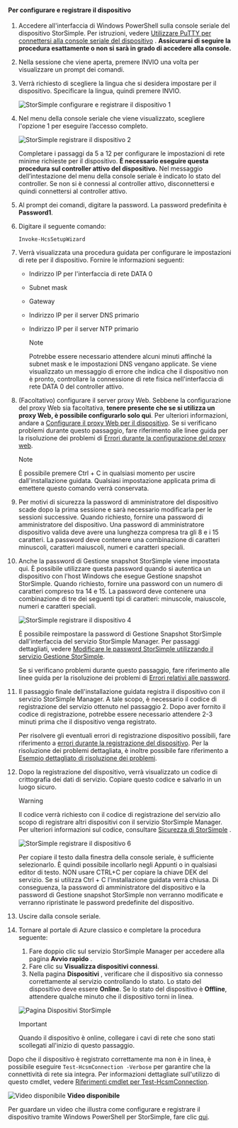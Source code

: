 <!--author=alkohli last changed: 12/01/15-->


#### <a name="to-configure-and-register-the-device"></a>Per configurare e registrare il dispositivo
1. Accedere all'interfaccia di Windows PowerShell sulla console seriale del dispositivo StorSimple. Per istruzioni, vedere [Utilizzare PuTTY per connettersi alla console seriale del dispositivo](#use-putty-to-connect-to-the-device-serial-console) . **Assicurarsi di seguire la procedura esattamente o non si sarà in grado di accedere alla console.**
2. Nella sessione che viene aperta, premere INVIO una volta per visualizzare un prompt dei comandi. 
3. Verrà richiesto di scegliere la lingua che si desidera impostare per il dispositivo. Specificare la lingua, quindi premere INVIO. 
   
    ![StorSimple configurare e registrare il dispositivo 1](./media/storsimple-configure-and-register-device/HCS_RegisterYourDevice1-include.png)
4. Nel menu della console seriale che viene visualizzato, scegliere l'opzione 1 per eseguire l’accesso completo. 
   
    ![StorSimple registrare il dispositivo 2](./media/storsimple-configure-and-register-device/HCS_RegisterYourDevice2-include.png)
   
     Completare i passaggi da 5 a 12 per configurare le impostazioni di rete minime richieste per il dispositivo. **È necessario eseguire questa procedura sul controller attivo del dispositivo.** Nel messaggio dell’intestazione del menu della console seriale è indicato lo stato del controller. Se non si è connessi al controller attivo, disconnettersi e quindi connettersi al controller attivo.
5. Al prompt dei comandi, digitare la password. La password predefinita è **Password1**.
6. Digitare il seguente comando:
   
     `Invoke-HcsSetupWizard` 
7. Verrà visualizzata una procedura guidata per configurare le impostazioni di rete per il dispositivo. Fornire le informazioni seguenti: 
   
   * Indirizzo IP per l'interfaccia di rete DATA 0
   * Subnet mask
   * Gateway
   * Indirizzo IP per il server DNS primario
   * Indirizzo IP per il server NTP primario
     
     > [!NOTE]
     > Potrebbe essere necessario attendere alcuni minuti affinché la subnet mask e le impostazioni DNS vengano applicate. Se viene visualizzato un messaggio di errore che indica che il dispositivo non è pronto, controllare la connessione di rete fisica nell'interfaccia di rete DATA 0 del controller attivo.
     > 
     > 
8. (Facoltativo) configurare il server proxy Web. Sebbene la configurazione del proxy Web sia facoltativa, **tenere presente che se si utilizza un proxy Web, è possibile configurarlo solo qui**. Per ulteriori informazioni, andare a [Configurare il proxy Web per il dispositivo](../articles/storsimple/storsimple-configure-web-proxy.md). Se si verificano problemi durante questo passaggio, fare riferimento alle linee guida per la risoluzione dei problemi di [Errori durante la configurazione del proxy web](../articles/storsimple/storsimple-troubleshoot-deployment.md#errors-during-the-optional-web-proxy-settings).

     > [!NOTE]
     > È possibile premere Ctrl + C in qualsiasi momento per uscire dall'installazione guidata. Qualsiasi impostazione applicata prima di emettere questo comando verrà conservata.

1. Per motivi di sicurezza la password di amministratore del dispositivo scade dopo la prima sessione e sarà necessario modificarla per le sessioni successive. Quando richiesto, fornire una password di amministratore del dispositivo. Una password di amministratore dispositivo valida deve avere una lunghezza compresa tra gli 8 e i 15 caratteri. La password deve contenere una combinazione di caratteri minuscoli, caratteri maiuscoli, numeri e caratteri speciali.
2. Anche la password di Gestione snapshot StorSimple viene impostata qui. È possibile utilizzare questa password quando si autentica un dispositivo con l'host Windows che esegue Gestione snapshot StorSimple. Quando richiesto, fornire una password con un numero di caratteri compreso tra 14 e 15. La password deve contenere una combinazione di tre dei seguenti tipi di caratteri: minuscole, maiuscole, numeri e caratteri speciali. 
   
   ![StorSimple registrare il dispositivo 4](./media/storsimple-configure-and-register-device/HCS_RegisterYourDevice4-include.png)
   
   È possibile reimpostare la password di Gestione Snapshot StorSimple dall'interfaccia del servizio StorSimple Manager. Per passaggi dettagliati, vedere [Modificare le password StorSimple utilizzando il servizio Gestione StorSimple](../articles/storsimple/storsimple-change-passwords.md).
   
   Se si verificano problemi durante questo passaggio, fare riferimento alle linee guida per la risoluzione dei problemi di [Errori relativi alle password](../articles/storsimple/storsimple-troubleshoot-deployment.md#errors-related-to-device-administrator-and-storsimple-snapshot-manager-passwords).
3. Il passaggio finale dell'installazione guidata registra il dispositivo con il servizio StorSimple Manager. A tale scopo, è necessario il codice di registrazione del servizio ottenuto nel passaggio 2. Dopo aver fornito il codice di registrazione, potrebbe essere necessario attendere 2-3 minuti prima che il dispositivo venga registrato.
   
   Per risolvere gli eventuali errori di registrazione dispositivo possibili, fare riferimento a [errori durante la registrazione del dispositivo](../articles/storsimple/storsimple-troubleshoot-deployment.md#errors-during-device-registration). Per la risoluzione dei problemi dettagliata, è inoltre possibile fare riferimento a [Esempio dettagliato di risoluzione dei problemi](../articles/storsimple/storsimple-troubleshoot-deployment.md#step-by-step-storsimple-troubleshooting-example).
4. Dopo la registrazione del dispositivo, verrà visualizzato un codice di crittografia dei dati di servizio. Copiare questo codice e salvarlo in un luogo sicuro.
   
   > [!WARNING]
   > Il codice verrà richiesto con il codice di registrazione del servizio allo scopo di registrare altri dispositivi con il servizio StorSimple Manager. Per ulteriori informazioni sul codice, consultare [Sicurezza di StorSimple](../articles/storsimple/storsimple-security.md) .
   > 
   > 
   
    ![StorSimple registrare il dispositivo 6](./media/storsimple-configure-and-register-device/HCS_RegisterYourDevice6-include.png)
   
    Per copiare il testo dalla finestra della console seriale, è sufficiente selezionarlo. È quindi possibile incollarlo negli Appunti o in qualsiasi editor di testo. NON usare CTRL+C per copiare la chiave DEK del servizio. Se si utilizza Ctrl + C l'installazione guidata verrà chiusa. Di conseguenza, la password di amministratore del dispositivo e la password di Gestione snapshot StorSimple non verranno modificate e verranno ripristinate le password predefinite del dispositivo.
5. Uscire dalla console seriale.
6. Tornare al portale di Azure classico e completare la procedura seguente:
   
   1. Fare doppio clic sul servizio StorSimple Manager per accedere alla pagina **Avvio rapido** .
   2. Fare clic su **Visualizza dispositivi connessi**.
   3. Nella pagina **Dispositivi** , verificare che il dispositivo sia connesso correttamente al servizio controllando lo stato. Lo stato del dispositivo deve essere **Online**. Se lo stato del dispositivo è **Offline**, attendere qualche minuto che il dispositivo torni in linea.
   
   ![Pagina Dispositivi StorSimple](./media/storsimple-configure-and-register-device/HCS_DevicesPageM-include.png) 
   
   > [!IMPORTANT]
   > Quando il dispositivo è online, collegare i cavi di rete che sono stati scollegati all'inizio di questo passaggio.
   > 
   > 

Dopo che il dispositivo è registrato correttamente ma non è in linea, è possibile eseguire `Test-HcsmConnection -Verbose` per garantire che la connettività di rete sia integra. Per informazioni dettagliate sull'utilizzo di questo cmdlet, vedere [Riferimenti cmdlet per Test-HcsmConnection](https://technet.microsoft.com/library/dn715782.aspx).

![Video disponibile](./media/storsimple-configure-and-register-device/Video_icon.png) **Video disponibile**

Per guardare un video che illustra come configurare e registrare il dispositivo tramite Windows PowerShell per StorSimple, fare clic [qui](https://azure.microsoft.com/documentation/videos/initialize-the-storsimple-appliance/).


